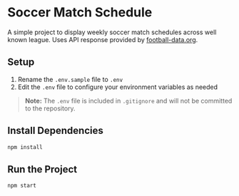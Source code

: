 # Soccer Match Schedule

A simple project to display weekly soccer match schedules across well known league.
Uses API response provided by [football-data.org](https://www.football-data.org/).
## Setup

1. Rename the `.env.sample` file to `.env`
2. Edit the `.env` file to configure your environment variables as needed

> **Note:** The `.env` file is included in `.gitignore` and will not be committed to the repository.

## Install Dependencies

```bash
npm install
```

## Run the Project
```bash
npm start
```